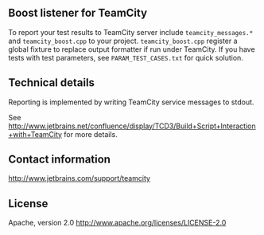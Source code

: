 Boost listener for TeamCity
---------------------------

To report your test results to TeamCity server include `teamcity_messages.*` and `teamcity_boost.cpp` to your project.
`teamcity_boost.cpp` register a global fixture to replace output formatter if run under TeamCity.
If you have tests with test parameters, see `PARAM_TEST_CASES.txt` for quick solution.


Technical details
-----------------

Reporting is implemented by writing TeamCity service messages to stdout.

See http://www.jetbrains.net/confluence/display/TCD3/Build+Script+Interaction+with+TeamCity for more details.


Contact information
-------------------

http://www.jetbrains.com/support/teamcity


License
-------

Apache, version 2.0
http://www.apache.org/licenses/LICENSE-2.0
